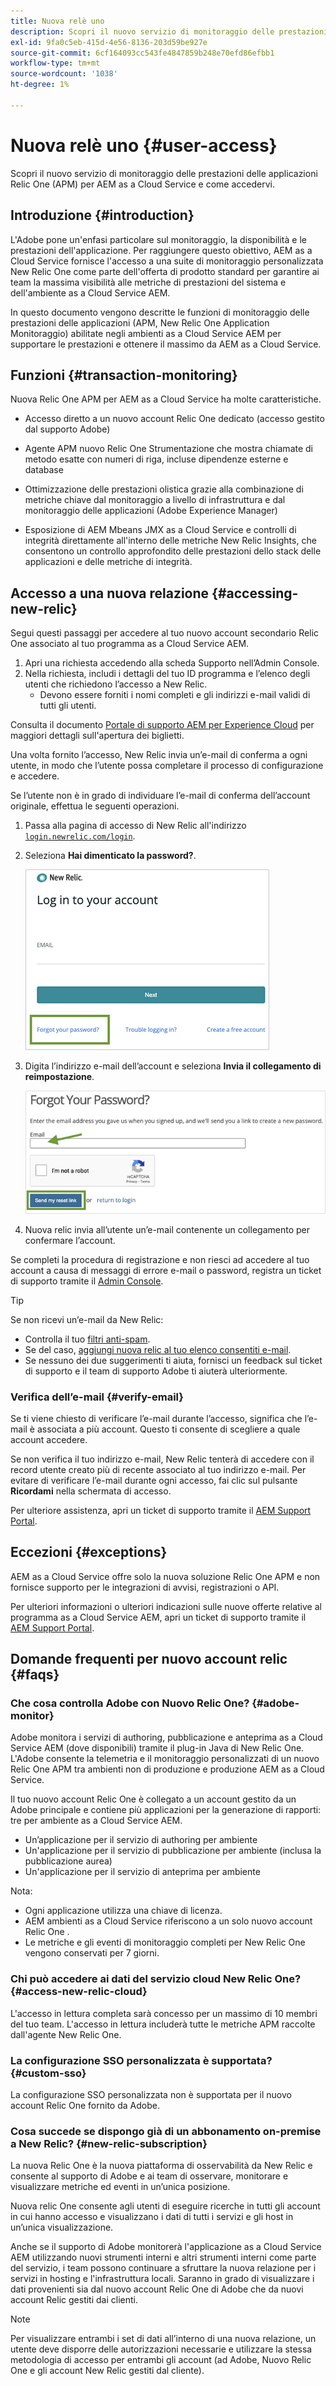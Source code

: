 ```yaml
---
title: Nuova relè uno
description: Scopri il nuovo servizio di monitoraggio delle prestazioni delle applicazioni Relic One (APM) per AEM as a Cloud Service e come accedervi.
exl-id: 9fa0c5eb-415d-4e56-8136-203d59be927e
source-git-commit: 6cf164093cc543fe4847859b248e70efd86efbb1
workflow-type: tm+mt
source-wordcount: '1038'
ht-degree: 1%

---
```



# Nuova relè uno {#user-access}

Scopri il nuovo servizio di monitoraggio delle prestazioni delle applicazioni Relic One (APM) per AEM as a Cloud Service e come accedervi.

## Introduzione {#introduction}

L&#39;Adobe pone un&#39;enfasi particolare sul monitoraggio, la disponibilità e le prestazioni dell&#39;applicazione. Per raggiungere questo obiettivo, AEM as a Cloud Service fornisce l&#39;accesso a una suite di monitoraggio personalizzata New Relic One come parte dell&#39;offerta di prodotto standard per garantire ai team la massima visibilità alle metriche di prestazioni del sistema e dell&#39;ambiente as a Cloud Service AEM.

In questo documento vengono descritte le funzioni di monitoraggio delle prestazioni delle applicazioni (APM, New Relic One Application Monitoraggio) abilitate negli ambienti as a Cloud Service AEM per supportare le prestazioni e ottenere il massimo da AEM as a Cloud Service.

## Funzioni {#transaction-monitoring}

Nuova Relic One APM per AEM as a Cloud Service ha molte caratteristiche.

* Accesso diretto a un nuovo account Relic One dedicato (accesso gestito dal supporto Adobe)

* Agente APM nuovo Relic One Strumentazione che mostra chiamate di metodo esatte con numeri di riga, incluse dipendenze esterne e database

* Ottimizzazione delle prestazioni olistica grazie alla combinazione di metriche chiave dal monitoraggio a livello di infrastruttura e dal monitoraggio delle applicazioni (Adobe Experience Manager)

* Esposizione di AEM Mbeans JMX as a Cloud Service e controlli di integrità direttamente all&#39;interno delle metriche New Relic Insights, che consentono un controllo approfondito delle prestazioni dello stack delle applicazioni e delle metriche di integrità.

## Accesso a una nuova relazione {#accessing-new-relic}

Segui questi passaggi per accedere al tuo nuovo account secondario Relic One associato al tuo programma as a Cloud Service AEM.

1. Apri una richiesta accedendo alla scheda Supporto nell’Admin Console.
1. Nella richiesta, includi i dettagli del tuo ID programma e l’elenco degli utenti che richiedono l’accesso a New Relic.
   * Devono essere forniti i nomi completi e gli indirizzi e-mail validi di tutti gli utenti.

Consulta il documento [Portale di supporto AEM per Experience Cloud](https://helpx.adobe.com/it/enterprise/using/support-for-experience-cloud.html) per maggiori dettagli sull&#39;apertura dei biglietti.

Una volta fornito l’accesso, New Relic invia un’e-mail di conferma a ogni utente, in modo che l’utente possa completare il processo di configurazione e accedere.

Se l’utente non è in grado di individuare l’e-mail di conferma dell’account originale, effettua le seguenti operazioni.

1. Passa alla pagina di accesso di New Relic all&#39;indirizzo [`login.newrelic.com/login`](https://login.newrelic.com/login).

1. Seleziona **Hai dimenticato la password?**.

   ![Nuovo accesso a Relé](/help/implementing/cloud-manager/assets/new-relic/newrelic-1.png)

1. Digita l’indirizzo e-mail dell’account e seleziona **Invia il collegamento di reimpostazione**.

   ![Immettere l&#39;indirizzo e-mail](/help/implementing/cloud-manager/assets/new-relic/newrelic-2.png)

1. Nuova relic invia all’utente un’e-mail contenente un collegamento per confermare l’account.

Se completi la procedura di registrazione e non riesci ad accedere al tuo account a causa di messaggi di errore e-mail o password, registra un ticket di supporto tramite il [Admin Console](https://adminconsole.adobe.com/).

>[!TIP]
>
>Se non ricevi un’e-mail da New Relic:
>
>* Controlla il tuo [filtri anti-spam](https://docs.newrelic.com/docs/accounts/accounts-billing/account-setup/create-your-new-relic-account/).
>* Se del caso, [aggiungi nuova relic al tuo elenco consentiti e-mail](https://docs.newrelic.com/docs/accounts/accounts/account-maintenance/account-email-settings/#email-whitelist).
>* Se nessuno dei due suggerimenti ti aiuta, fornisci un feedback sul ticket di supporto e il team di supporto Adobe ti aiuterà ulteriormente.


### Verifica dell’e-mail {#verify-email}

Se ti viene chiesto di verificare l’e-mail durante l’accesso, significa che l’e-mail è associata a più account. Questo ti consente di scegliere a quale account accedere.

Se non verifica il tuo indirizzo e-mail, New Relic tenterà di accedere con il record utente creato più di recente associato al tuo indirizzo e-mail. Per evitare di verificare l’e-mail durante ogni accesso, fai clic sul pulsante **Ricordami** nella schermata di accesso.

Per ulteriore assistenza, apri un ticket di supporto tramite il [AEM Support Portal](https://helpx.adobe.com/enterprise/using/support-for-experience-cloud.html).

## Eccezioni {#exceptions}

AEM as a Cloud Service offre solo la nuova soluzione Relic One APM e non fornisce supporto per le integrazioni di avvisi, registrazioni o API.

Per ulteriori informazioni o ulteriori indicazioni sulle nuove offerte relative al programma as a Cloud Service AEM, apri un ticket di supporto tramite il [AEM Support Portal](https://helpx.adobe.com/enterprise/using/support-for-experience-cloud.html).

## Domande frequenti per nuovo account relic {#faqs}

### Che cosa controlla Adobe con Nuovo Relic One? {#adobe-monitor}

Adobe monitora i servizi di authoring, pubblicazione e anteprima as a Cloud Service AEM (dove disponibili) tramite il plug-in Java di New Relic One. L&#39;Adobe consente la telemetria e il monitoraggio personalizzati di un nuovo Relic One APM tra ambienti non di produzione e produzione AEM as a Cloud Service.

Il tuo nuovo account Relic One è collegato a un account gestito da un Adobe principale e contiene più applicazioni per la generazione di rapporti: tre per ambiente as a Cloud Service AEM.

* Un’applicazione per il servizio di authoring per ambiente
* Un&#39;applicazione per il servizio di pubblicazione per ambiente (inclusa la pubblicazione aurea)
* Un&#39;applicazione per il servizio di anteprima per ambiente

Nota:

* Ogni applicazione utilizza una chiave di licenza.
* AEM ambienti as a Cloud Service riferiscono a un solo nuovo account Relic One .
* Le metriche e gli eventi di monitoraggio completi per New Relic One vengono conservati per 7 giorni.

### Chi può accedere ai dati del servizio cloud New Relic One? {#access-new-relic-cloud}

L&#39;accesso in lettura completa sarà concesso per un massimo di 10 membri del tuo team. L&#39;accesso in lettura includerà tutte le metriche APM raccolte dall&#39;agente New Relic One.

### La configurazione SSO personalizzata è supportata? {#custom-sso}

La configurazione SSO personalizzata non è supportata per il nuovo account Relic One fornito da Adobe.

### Cosa succede se dispongo già di un abbonamento on-premise a New Relic? {#new-relic-subscription}

La nuova Relic One è la nuova piattaforma di osservabilità da New Relic e consente al supporto di Adobe e ai team di osservare, monitorare e visualizzare metriche ed eventi in un’unica posizione.

Nuova relic One consente agli utenti di eseguire ricerche in tutti gli account in cui hanno accesso e visualizzano i dati di tutti i servizi e gli host in un’unica visualizzazione.

Anche se il supporto di Adobe monitorerà l&#39;applicazione as a Cloud Service AEM utilizzando nuovi strumenti interni e altri strumenti interni come parte del servizio, i team possono continuare a sfruttare la nuova relazione per i servizi in hosting e l&#39;infrastruttura locali. Saranno in grado di visualizzare i dati provenienti sia dal nuovo account Relic One di Adobe che da nuovi account Relic gestiti dai clienti.

>[!NOTE]
>
>Per visualizzare entrambi i set di dati all’interno di una nuova relazione, un utente deve disporre delle autorizzazioni necessarie e utilizzare la stessa metodologia di accesso per entrambi gli account (ad Adobe, Nuovo Relic One e gli account New Relic gestiti dal cliente).

